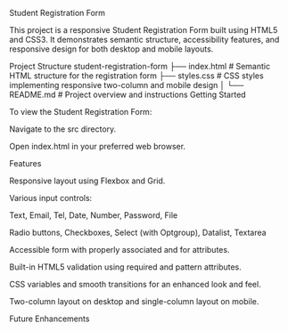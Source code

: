 Student Registration Form

This project is a responsive Student Registration Form built using HTML5 and CSS3. It demonstrates semantic structure, accessibility features, and responsive design for both desktop and mobile layouts.

Project Structure
student-registration-form
├── index.html        # Semantic HTML structure for the registration form
├── styles.css    # CSS styles implementing responsive two-column and mobile design
│
└── README.md             # Project overview and instructions
Getting Started

To view the Student Registration Form:

Navigate to the src directory.

Open index.html in your preferred web browser.

Features

Responsive layout using Flexbox and Grid.

Various input controls:

Text, Email, Tel, Date, Number, Password, File

Radio buttons, Checkboxes, Select (with Optgroup), Datalist, Textarea

Accessible form with properly associated <label> and for attributes.

Built-in HTML5 validation using required and pattern attributes.

CSS variables and smooth transitions for an enhanced look and feel.

Two-column layout on desktop and single-column layout on mobile.

Future Enhancements
